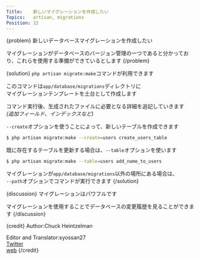 ```yaml
---
Title:    新しいマイグレーションを作成したい
Topics:   artisan, migrations
Position: 12
---
```


{problem}
新しいデータベースマイグレーションを作成したい

マイグレーションがデータベースのバージョン管理の一つであると分かっており、これらを使用する準備ができているとします
{/problem}

{solution}
`php artisan migrate:make`コマンドが利用できます

このコマンドは`app/database/migrations`ディレクトリに  
マイグレーションテンプレートを土台として作成します

コマンド実行後、生成されたファイルに必要となる詳細を追記していきます  
_(追加フィールド、インデックスなど)_

`--create`オプションを使うことによって、新しいテーブルを作成できます

```bash
$ php artisan migrate:make --create=users create_users_table
```

既に存在するテーブルを更新する場合は、`--table`オプションを使います

```bash
$ php artisan migrate:make --table=users add_name_to_users
```

マイグレーションが`app/database/migrations`以外の場所にある場合は、  
`--path`オプションでコマンドが実行できます
{/solution}

{discussion}
マイグレーションはパワフルです

マイグレーションを使用することでデータベースの変更履歴を見ることができます
{/discussion}

{credit}
Author:Chuck Heintzelman

Editor and Translator:syossan27  
[Twitter](https://twitter.com/syossan27)  
[web](http://syossan.hateblo.jp/0)
{/credit}
